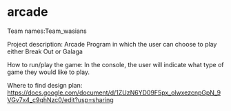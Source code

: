 # arcade

Team names:Team_wasians

Project description: Arcade Program in which the user can choose to play either Break Out or Galaga

How to run/play the game: In the console, the user will indicate what type of game they would like to play. 

Where to find design plan: https://docs.google.com/document/d/1ZUzN6YD09F5px_olwxezcnpGpN_9VGv7x4_c9qhNzc0/edit?usp=sharing
